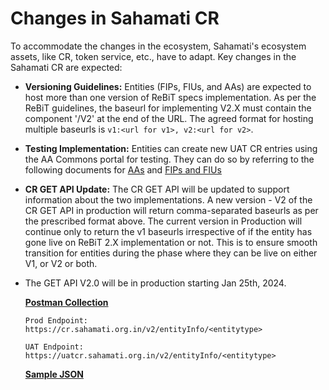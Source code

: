 
# Changes in Sahamati CR

To accommodate the changes in the ecosystem, Sahamati's ecosystem assets, like CR, token service, etc., have to adapt. Key changes in the Sahamati CR are expected:

- **Versioning Guidelines:** Entities (FIPs, FIUs, and AAs) are expected to host more than one version of ReBiT specs implementation. As per the ReBiT guidelines, the baseurl for implementing V2.X must contain the component '/V2' at the end of the URL. The agreed format for hosting multiple baseurls is  `v1:<url for v1>, v2:<url for v2>`.
  
- **Testing Implementation:** Entities can create new UAT CR entries using the AA Commons portal for testing. They can do so by referring to the following documents for [AAs](api.rebit.org.in) and [FIPs and FIUs](https://github.com/Sahamati/Ecosystem-Readiness-for-ReBIT-2.x-specs-/blob/main/FIP_and_FIU_Go_Live_Process.md)

- **CR GET API Update:** The CR GET API will be updated to support information about the two implementations. A new version - V2 of the CR GET API in production will return comma-separated baseurls as per the prescribed format above. The current version in Production will continue only to return the v1 baseurls irrespective of if the entity has gone live on ReBiT 2.X implementation or not. This is to ensure smooth transition for entities during the phase where they can be live on either V1, or V2 or both.
- The GET API V2.0 will be in production starting Jan 25th, 2024.
  
  [**Postman Collection**](https://drive.google.com/drive/folders/1NmtiaL-Dv5fsEzGR79iWXr5Tlt__U6YZ?usp=sharing)
  
  `Prod Endpoint:  https://cr.sahamati.org.in/v2/entityInfo/<entitytype>`
  
  `UAT Endpoint: https://uatcr.sahamati.org.in/v2/entityInfo/<entitytype>`

  [**Sample JSON**](https://github.com/Sahamati/Ecosystem-Readiness-for-ReBIT-2.x-specs/blob/main/Sample_JSON.json)
